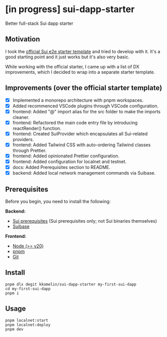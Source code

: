 # [in progress] sui-dapp-starter

Better full-stack Sui dapp starter

## Motivation

I took the [official Sui e2e starter template](https://github.com/MystenLabs/sui/tree/main/sdk/create-dapp) and tried to develop with it. 
It's a good starting point and it just works but it's also very basic. 

While working with the official starter, I came up with a list of DX improvements, which I decided to wrap into a separate starter template.

## Improvements (over the official starter template)

- [x] Implemented a monorepo architecture with pnpm workspaces.
- [x] Added recommenced VSCode plugins through VSCode configuration.
- [x] frontend: Added "@" import alias for the src folder to make the imports cleaner.
- [x] frontend: Refactored the main code entry file by introducing reactRender() function.
- [x] frontend: Created SuiProvider which encapsulates all Sui-related providers.
- [x] frontend: Added Tailwind CSS with auto-ordering Tailwind classes through Prettier.
- [x] frontend: Added opinionated Prettier configuration.
- [x] frontend: Added configuration for localnet and testnet.
- [x] docs: Added Prerequisites section to README.
- [x] backend: Added local network management commands via Suibase.

## Prerequisites

Before you begin, you need to install the following:

**Backend:**
- [Sui prerequisites](https://docs.sui.io/build/install#prerequisites) (Sui prerequisites only; not Sui binaries themselves)
- [Suibase](https://suibase.io/how-to/install.html)

**Frontend:**
- [Node (>= v20)](https://nodejs.org/en/download/)
- [pnpm](https://pnpm.io/installation)
- [Git](https://git-scm.com/downloads)

## Install

```console
pnpm dlx degit kkomelin/sui-dapp-starter my-first-sui-dapp
cd my-first-sui-dapp
pnpm i
```

## Usage

```console
pnpm localnet:start
pnpm localnet:deploy
pnpm dev
```
